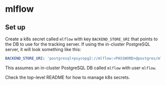 # mlflow

## Set up

Create a k8s secret called `mlflow` with key `BACKEND_STORE_URI` that points to the DB to use for the tracking server.
If using the in-cluster PostgreSQL server, it will look something like this:

```yaml
BACKEND_STORE_URI: 'postgresql+psycopg2://mlflow:<PASSWORD>@postgres/mlflow'
```

This assumes an in-cluster PostgreSQL DB called `mlflow` with user `mlflow`.

Check the top-level README for how to manage k8s secrets.
